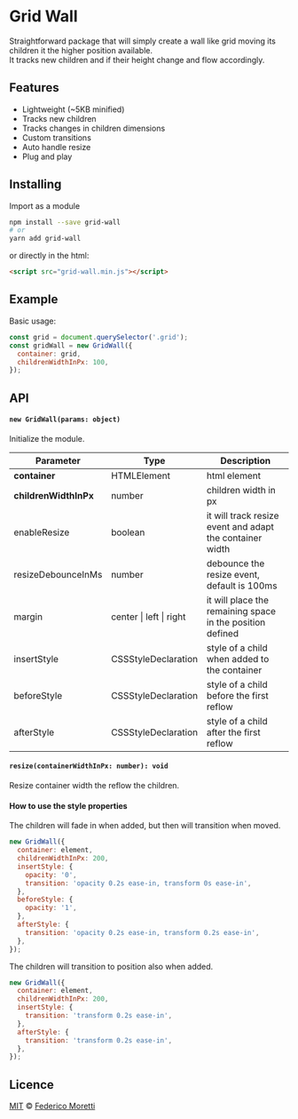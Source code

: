 # Grid Wall

Straightforward package that will simply create a wall like grid moving its children it the higher position available.<br>
It tracks new children and if their height change and flow accordingly.

## Features

- Lightweight (~5KB minified)
- Tracks new children
- Tracks changes in children dimensions
- Custom transitions
- Auto handle resize
- Plug and play

## Installing

Import as a module

```bash
npm install --save grid-wall
# or
yarn add grid-wall
```

or directly in the html:

```html
<script src="grid-wall.min.js"></script>
```

## Example

Basic usage:

```js
const grid = document.querySelector('.grid');
const gridWall = new GridWall({
  container: grid,
  childrenWidthInPx: 100,
});
```

## API

#### `new GridWall(params: object)`

Initialize the module.

| Parameter             | Type                    | Description                                               |
| --------------------- | ----------------------- | --------------------------------------------------------- |
| **container**         | HTMLElement             | html element                                              |
| **childrenWidthInPx** | number                  | children width in px                                      |
| enableResize          | boolean                 | it will track resize event and adapt the container width  |
| resizeDebounceInMs    | number                  | debounce the resize event, default is 100ms               |
| margin                | center \| left \| right | it will place the remaining space in the position defined |
| insertStyle           | CSSStyleDeclaration     | style of a child when added to the container              |
| beforeStyle           | CSSStyleDeclaration     | style of a child before the first reflow                  |
| afterStyle            | CSSStyleDeclaration     | style of a child after the first reflow                   |

#### `resize(containerWidthInPx: number): void`

Resize container width the reflow the children.

#### How to use the style properties

The children will fade in when added, but then will transition when moved.

```js
new GridWall({
  container: element,
  childrenWidthInPx: 200,
  insertStyle: {
    opacity: '0',
    transition: 'opacity 0.2s ease-in, transform 0s ease-in',
  },
  beforeStyle: {
    opacity: '1',
  },
  afterStyle: {
    transition: 'opacity 0.2s ease-in, transform 0.2s ease-in',
  },
});
```

The children will transition to position also when added.

```js
new GridWall({
  container: element,
  childrenWidthInPx: 200,
  insertStyle: {
    transition: 'transform 0.2s ease-in',
  },
  afterStyle: {
    transition: 'transform 0.2s ease-in',
  },
});
```

## Licence

[MIT](LICENSE) © [Federico Moretti](https://federicomoretti.dev)
